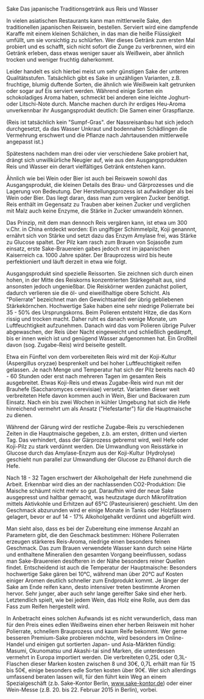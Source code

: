 Sake 
Das japanische Traditionsgetränk aus Reis und Wasser

In vielen asiatischen Restaurants kann man mittlerweile Sake, den traditionellen japanischen Reiswein, bestellen. Serviert wird eine dampfende Karaffe mit einem kleinen Schälchen, in das man die heiße Flüssigkeit umfüllt, um sie vorsichtig zu schlürfen. Wer dieses Getränk zum ersten Mal probiert und es schafft, sich nicht sofort die Zunge zu verbrennen, wird ein Getränk erleben, dass etwas weniger sauer als Weißwein, aber ähnlich trocken und weniger fruchtig daherkommt.

Leider handelt es sich hierbei meist um sehr günstigen Sake der unteren Qualitätsstufen. Tatsächlich gibt es Sake in unzähligen Varianten, z.B. fruchtige, blumig duftende Sorten, die ähnlich wie Weißwein kalt getrunken oder sogar auf Eis serviert werden. Während einige Sorten ein schokoladiges Aroma haben, schmeckt bei anderen eine leichte Joghurt- oder Litschi-Note durch. Manche machen durch ihr erdiges Heu-Aroma unverkennbar ihr Ausgangsprodukt deutlich: Die Samen einer Graspflanze.

(Reis ist tatsächlich kein "Sumpf-Gras". der Nassreisanbau hat sich jedoch durchgesetzt, da das Wasser Unkraut und bodennahen Schädlingen die Vermehrung erschwert und die Pflanze nach Jahrtausenden mittlerweile angepasst ist.)


Spätestens nachdem man drei oder vier verschiedene Sake probiert hat, drängt sich unwillkürliche Neugier auf, wie aus den Ausgangsprodukten Reis und Wasser ein derart vielfältiges Getränk entstehen kann. 

Ähnlich wie bei Wein oder Bier ist auch bei Reiswein sowohl das Ausgangsprodukt, die kleinen Details des Brau- und Gärprozesses und die Lagerung von Bedeutung. Der Herstellungsprozess ist aufwändiger als bei Wein oder Bier. Das liegt daran, dass man zum vergären Zucker benötigt. Reis enthält im Gegensatz zu Trauben aber keinen Zucker und verglichen mit Malz auch keine Enzyme, die Stärke in Zucker umwandeln können. 

Das Prinzip, mit dem man dennoch Reis vergären kann, ist etwa um 300 v.Chr. in China entdeckt worden: Ein ungiftiger Schimmelpilz, Koji genannnt, ernährt sich von Stärke und setzt dazu das Enzym Amylase frei, was Stärke zu Glucose spaltet. Der Pilz kam rasch zum Brauen von Sojasoße zum einsatz, erste Sake-Brauereien gabes jedoch erst im japanischen Kaiserreich ca. 1000 Jahre später. Der Brauprozess wird bis heute perfektioniert und läuft derzeit in etwa wie folgt.

Ausgangsprodukt sind spezielle Reissorten. Sie zeichnen sich durch einen hohen, in der Mitte des Reiskorns konzentrierten Stärkegehalt aus, sind ansonsten jedoch ungenießbar. Die Reiskörner werden zunächst poliert, dadurch verlieren sie die öl- und eiweißhaltige obere Schicht. Als "Polierrate" bezeichnet man den Gewichtsanteil der übrig gebliebenen Stärkekörnchen. Hochwertige Sake haben eine sehr niedrige Polierrate bei 35 - 50% des Ursprungskorns. Beim Polieren entsteht Hitze, die das Korn rissig und trocken macht. Daher ruht es danach wenige Monate, um Luftfeuchtigkeit aufzunehmen. Danach wird das vom Polieren übrige Pulver abgewaschen, der Reis über Nacht eingeweicht und schließlich gedämpft, bis er innen weich ist und genügend Wasser aufgenommen hat. Ein Großteil davon (sog. Zugabe-Reis) wird beiseite gestellt.

Etwa ein Fünftel von dem vorbereiteten Reis wird mit der Koji-Kultur (Aspergillus oryzae) besprenkelt und bei hoher Luftfeuchtigkeit reifen gelassen. Je nach Menge und Temperatur hat sich der Pilz bereits nach 40 - 60 Stunden oder erst nach mehreren Tagen im gesamten Reis ausgebreitet. Etwas Koji-Reis und etwas Zugabe-Reis wird nun mit der Brauhefe (Saccharomyces cerevisiae) versetzt. Varianten dieser weit verbreiteten Hefe davon kommen auch in Wein, Bier und Backwaren zum Einsatz. Nach ein bis zwei Wochen in kühler Umgebung hat sich die Hefe hinreichend vermehrt um als Ansatz ("Hefestarter") für die Hauptmaische zu dienen. 

Während der Gärung wird der restliche Zugabe-Reis zu verschiedenen Zeiten in die Hauptmaische gegeben, z.b. am ersten, dritten und vierten Tag. Das verhindert, dass der Gärprozess gebremst wird, weil Hefe oder Koji-Pilz zu stark verdünnt werden. Die Umwandlung von Reisstärke in Glucose durch das Amylase-Enzym aus der Koji-Kultur (Hydrolyse) geschieht nun parallel zur Umwandlung der Glucose zu Ethanol durch die Hefe.

Nach 18 - 32 Tagen erschwert der Alkoholgehalt der Hefe zunehmend die Arbeit. Erkennbar wird dies an der nachlassenden CO2-Produktion: Die Maische schäumt nicht mehr so gut. Daraufhin wird der neue Sake ausgepresst und haltbar gemacht, was heutzutage durch Mikrofiltration mittels Aktivkohle und Erhitzen auf 65°C (Pasteurisieren) geschieht. Um den Geschmack abzurunden wird er einige Monate in Tanks oder Holzfässern gelagert, bevor er auf 14 - 17% Alkoholgehalkt verdünnt und abgefüllt wird.

Man sieht also, dass es bei der Zubereitung eine immense Anzahl an Parametern gibt, die den Geschmack bestimmen: Höhere Polierraten erzeugen stärkeres Reis-Aroma, niedrige einen besonders feinen Geschmack. Das zum Brauen verwendete Wasser kann durch seine Härte und enthaltene Mineralien den gesamten Vorgang beeinflussen, sodass man Sake-Brauereien desöfteren in der Nähe besonders reiner Quellen findet. Entscheidend ist auch die Temperatur der Hauptmaische: Besonders hochwertige Sake gären bei 10°C, während man über 20°C auf Kosten einiger Aromen deutlich schneller zum Endprodukt kommt. Je länger der Sake am Ende reifen kann, desto intensiver treten bestimmte Aromen hervor. Sehr junger, aber auch sehr lange gereifter Sake sind eher herb. Letztendlich spielt, wie bei jedem Wein, das Holz eine Rolle, aus dem das Fass zum Reifen hergestellt wird. 

In Anbetracht eines solchen Aufwands ist es nicht verwunderlich, dass man für den Preis eines edlen Weißweins einen eher herben Reiswein mit hoher Polierrate, schnellem Brauprozess und kaum Reife bekommt. Wer gerne besseren Premium-Sake probieren möchte, wird besonders im Online-Handel und einigen gut sortierten Japan- und Asia-Märkten fündig: Masumi, Okunomatsu und Akashi-tai sind Marken, die unterdessen vermehrt in Europa importiert werden. Die verbreiteten 0,25L oder 0,3L-Flaschen dieser Marken kosten zwischen 8 und 30€, 0,7L erhält man für 15 bis 50€, einige besonders edle Sorten kosten über 90€. Wer sich allerdings umfassend beraten lassen will, für den führt kein Weg an einem Spezialgeschäft (z.b. Sake-Kontor Berlin, www.sake-kontor.de) oder einer Wein-Messe (z.B. 20. bis 22. Februar 2015 in Berlin), vorbei.
